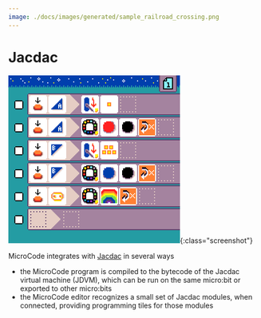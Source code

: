 ```yaml
---
image: ./docs/images/generated/sample_railroad_crossing.png
---
```


# Jacdac

![Smiley Button MicroCode program](./images/generated/sample_railroad_crossing.png){:class="screenshot"}

MicroCode integrates with [Jacdac](https://aka.ms.jacdac) in several ways

-   the MicroCode program is compiled to the bytecode of the Jacdac virtual machine (JDVM), which can be run on the same micro:bit or exported to other micro:bits
-   the MicroCode editor recognizes a small set of Jacdac modules, when connected, providing programming tiles for those modules
